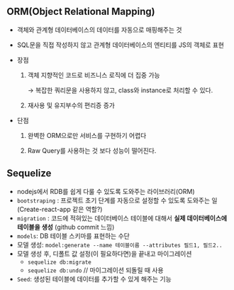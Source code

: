 ## ORM(Object Relational Mapping)

- 객체와 관계형 데이터베이스의 데이터를 자동으로 매핑해주는 것

- SQL문을 직접 작성하지 않고 관계형 데이터베이스의 엔티티를 JS의 객체로 표현

- 장점

  1. 객체 지향적인 코드로 비즈니스 로직에 더 집중 가능

     → 복잡한 쿼리문을 사용하지 않고, class와 instance로 처리할 수 있다.

  2. 재사용 및 유지부수의 편리증 증가

- 단점

  1. 완벽한 ORM으로만 서비스를 구현하기 어렵다

  2. Raw Query를 사용하는 것 보다 성능이 떨어진다.

     

## Sequelize

- nodejs에서 RDB를 쉽게 다룰 수 있도록 도와주는 라이브러리(ORM)
- `bootstraping` : 프로젝트 초기 단계를 자동으로 설정할 수 있도록 도와주는 일(Create-react-app 같은 역할?)
- `migration` : 코드에 적혀있는 데이터베이스 테이블에 대해서 **실제 데이터베이스에 테이블을 생성** (github commit 느낌)
- `models`: DB 테이블 스키마를 표현하는 수단
- 모델 생성: `model:generate --name 테이블이름 --attributes 필드1, 필드2..`
- 모델 생성 후, 디폴트 값 설정(이 필요하다면)을 끝내고 마이그레이션
  - `sequelize db:migrate`
  - `sequelize db:undo` // 마이그레이션 되돌릴 때 사용
- `Seed`: 생성된 테이블에 데이터를 추가할 수 있게 해주는 기능